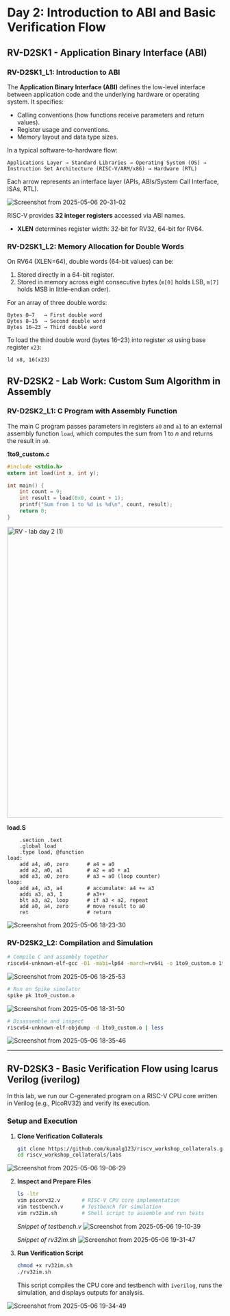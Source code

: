 # Day 2: Introduction to ABI and Basic Verification Flow

## RV-D2SK1 - Application Binary Interface (ABI)

### RV-D2SK1_L1: Introduction to ABI
The **Application Binary Interface (ABI)** defines the low-level interface between application code and the underlying hardware or operating system. It specifies:
- Calling conventions (how functions receive parameters and return values).
- Register usage and conventions.
- Memory layout and data type sizes.

In a typical software-to-hardware flow:
```
Applications Layer → Standard Libraries → Operating System (OS) → Instruction Set Architecture (RISC-V/ARM/x86) → Hardware (RTL)
```
Each arrow represents an interface layer (APIs, ABIs/System Call Interface, ISAs, RTL).

![Screenshot from 2025-05-06 20-31-02](https://github.com/user-attachments/assets/fd002c77-34db-4e31-903f-a2126a042e03)



RISC-V provides **32 integer registers** accessed via ABI names.  
- **XLEN** determines register width: 32-bit for RV32, 64-bit for RV64.

### RV-D2SK1_L2: Memory Allocation for Double Words
On RV64 (XLEN=64), double words (64-bit values) can be:
1. Stored directly in a 64-bit register.
2. Stored in memory across eight consecutive bytes (`m[0]` holds LSB, `m[7]` holds MSB in little-endian order).

For an array of three double words:
```
Bytes 0–7   → First double word
Bytes 8–15  → Second double word
Bytes 16–23 → Third double word
```
To load the third double word (bytes 16–23) into register `x8` using base register `x23`:
```assembly
ld x8, 16(x23)
```

## RV-D2SK2 - Lab Work: Custom Sum Algorithm in Assembly

### RV-D2SK2_L1: C Program with Assembly Function
The main C program passes parameters in registers `a0` and `a1` to an external assembly function `load`, which computes the sum from 1 to *n* and returns the result in `a0`.

**1to9_custom.c**
```c
#include <stdio.h>
extern int load(int x, int y);

int main() {
    int count = 9;
    int result = load(0x0, count + 1);
    printf("Sum from 1 to %d is %d\n", count, result);
    return 0;
}
```

<img width="678" alt="RV - lab day 2 (1)" src="https://github.com/user-attachments/assets/d6923b7e-4b37-4440-b8d9-552245748405" />


**load.S**
```assembly
    .section .text
    .global load
    .type load, @function
load:
    add a4, a0, zero      # a4 = a0
    add a2, a0, a1        # a2 = a0 + a1
    add a3, a0, zero      # a3 = a0 (loop counter)
loop:
    add a4, a3, a4        # accumulate: a4 += a3
    addi a3, a3, 1        # a3++
    blt a3, a2, loop      # if a3 < a2, repeat
    add a0, a4, zero      # move result to a0
    ret                   # return
```

![Screenshot from 2025-05-06 18-23-30](https://github.com/user-attachments/assets/96aa2e30-1d15-492a-b7fb-fd85cf98d629)


### RV-D2SK2_L2: Compilation and Simulation
```bash
# Compile C and assembly together
riscv64-unknown-elf-gcc -O1 -mabi=lp64 -march=rv64i -o 1to9_custom.o 1to9_custom.c load.S
```

![Screenshot from 2025-05-06 18-25-53](https://github.com/user-attachments/assets/146d0500-0ed5-4473-8f3f-981897410e55)


```bash
# Run on Spike simulator
spike pk 1to9_custom.o
```

![Screenshot from 2025-05-06 18-31-50](https://github.com/user-attachments/assets/160b8d0c-d608-4838-a5ff-31844569d73b)



```bash
# Disassemble and inspect
riscv64-unknown-elf-objdump -d 1to9_custom.o | less
```

![Screenshot from 2025-05-06 18-35-46](https://github.com/user-attachments/assets/bd23afb6-5772-4939-90fc-6e67714da58b)


---

## RV-D2SK3 - Basic Verification Flow using Icarus Verilog (iverilog)

In this lab, we run our C-generated program on a RISC-V CPU core written in Verilog (e.g., PicoRV32) and verify its execution.

### Setup and Execution
1. **Clone Verification Collaterals**  
   ```bash
   git clone https://github.com/kunalg123/riscv_workshop_collaterals.git
   cd riscv_workshop_collaterals/labs
   ```
   
![Screenshot from 2025-05-06 19-06-29](https://github.com/user-attachments/assets/06d2af57-c07a-4f82-8c38-5bc9f78b5275)



2. **Inspect and Prepare Files**  
   ```bash
   ls -ltr
   vim picorv32.v       # RISC-V CPU core implementation
   vim testbench.v      # Testbench for simulation
   vim rv32im.sh        # Shell script to assemble and run tests
   ```
   *Snippet of testbench.v*
![Screenshot from 2025-05-06 19-10-39](https://github.com/user-attachments/assets/f5525971-4207-4d8c-8984-ac41355e5f5a)


    *Snippet of rv32im.sh*
![Screenshot from 2025-05-06 19-31-47](https://github.com/user-attachments/assets/659359d7-df33-4df7-b71c-0337c6005bdd)


4. **Run Verification Script**  
   ```bash
   chmod +x rv32im.sh
   ./rv32im.sh
   ```
      
   This script compiles the CPU core and testbench with `iverilog`, runs the simulation, and displays outputs for analysis.

![Screenshot from 2025-05-06 19-34-49](https://github.com/user-attachments/assets/9924f7f1-5bdf-445d-8944-392dfd64a932)


